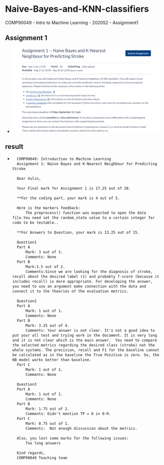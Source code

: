 # Naive-Bayes-and-KNN-classifiers
COMP90049 - Intro to Machine Learning - 2020S2 - Assignment1
## Assignment 1
- ![](./docs/1.png)

## result
- ```
    COMP90049: Introduction to Machine Learning
    Assignment 1: Naive Bayes and K-Nearest Neighbour for Predicting Stroke

    Dear Xulin,

    Your Final mark for Assignment 1 is 17.25 out of 20.

    **For the coding part, your mark is 4 out of 5. 

    Here is the markers feedback: 
        The preprocess() function was expected to open the data file.You need set the random_state value to a certain integer for code to be testable..

    **For Answers to Question, your mark is 13.25 out of 15.

    Question1
    Part A
        Mark: 3 out of 3.
        Comments: None
    Part B
        Mark:1.5 out of 2.
        Comments:Since we are looking for the diagnosis of stroke, recall about the desired label (1) and probably f-score (because it includes recall) is more appropriate. For developing the answer, you need to use an argument make connection with the data and connect it to the theories of the evaluation metrics.

    Question2
    Part A
        Mark: 1 out of 1.
        Comments: None
    Part B
        Mark: 3.25 out of 4.
        Comments: Your answer is not clear. It's not a good idea to put your all test and trying work in the document. It is very long and it is not clear which is the main answer.  You need to compare the selected metrics regarding the desired class (stroke) not the whole systems. The precision, recall and F1 for the baseline cannot be calculated as in the baseline the True Positive is zero. So, the NB model works better than baseline.
    Part C
        Mark: 1 out of 1.
        Comments: None

    Question3
    Part A
        Mark: 1 out of 1.
        Comments: None
    Part B
        Mark: 1.75 out of 2.
        Comments: Didn't mention TP = 0 in 0-R.
    Part C
        Mark: 0.75 out of 1.
        Comments:  Not enough discussion about the metrics.

    Also, you lost some marks for the following issues:
        Too long answers

    Kind regards,
    COMP90049 Teaching team 

    ```
